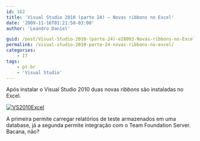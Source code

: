 ```yaml
---
id: 162
title: 'Visual Studio 2010 (parte 24) – Novas ribbons no Excel'
date: '2009-11-16T01:21:50-03:00'
author: 'Leandro Daniel'

guid: /post/Visual-Studio-2010-(parte-24)-e28093-Novas-ribbons-no-Excel.aspx
permalink: /visual-studio-2010-parte-24-novas-ribbons-no-excel/
categories:
    - IT
tags:
    - pt-br
    - 'Visual Studio'
---
```


Após instalar o Visual Studio 2010 duas novas *ribbons* são instaladas no Excel.

[![VS2010Excel](http://leandrodaniel.com/pics/WindowsLiveWriter/VisualStudio2010parte24NovasribbonsnoExc/371AB877/VS2010Excel_thumb.gif "VS2010Excel")](http://leandrodaniel.com/pics/WindowsLiveWriter/VisualStudio2010parte24NovasribbonsnoExc/71762E58/VS2010Excel.gif)

A primeira permite carregar relatórios de teste armazenados em uma database, já a segunda permite integração com o Team Foundation Server. Bacana, não?
